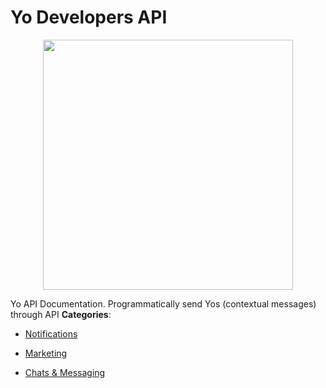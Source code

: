 # Yo Developers API

<p align="center">
    <img width="400" src="https://raw.githubusercontent.com/awesome-apis/awesome-apis/apis/yo-developers-api/logo_256x256.png" />
</p>


Yo API Documentation. Programmatically send Yos (contextual messages) through API
**Categories**:

- [Notifications](https://github/awesome-apis/awesome-apis#notifications)

- [Marketing](https://github/awesome-apis/awesome-apis#marketing)

- [Chats & Messaging](https://github/awesome-apis/awesome-apis#chats-and-messaging)




